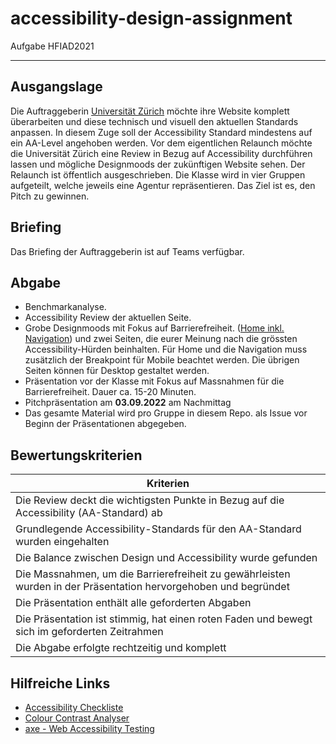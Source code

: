 # accessibility-design-assignment
Aufgabe HFIAD2021

***

## Ausgangslage

Die Auftraggeberin [Universität Zürich](https://www.uzh.ch/de.html) möchte ihre Website komplett überarbeiten und diese technisch und visuell den aktuellen Standards anpassen. In diesem Zuge soll der Accessibility Standard mindestens auf ein AA-Level angehoben werden. Vor dem eigentlichen Relaunch möchte die Universität Zürich eine Review in Bezug auf Accessibility durchführen lassen und mögliche Designmoods der zukünftigen Website sehen. Der Relaunch ist öffentlich ausgeschrieben. Die Klasse wird in vier Gruppen aufgeteilt, welche jeweils eine Agentur repräsentieren. Das Ziel ist es, den Pitch zu gewinnen.

## Briefing

Das Briefing der Auftraggeberin ist auf Teams verfügbar.

## Abgabe
* Benchmarkanalyse.
* Accessibility Review der aktuellen Seite.
* Grobe Designmoods mit Fokus auf Barrierefreiheit. ([Home inkl. Navigation](https://www.uzh.ch/de.html)) und zwei Seiten, die eurer Meinung nach die grössten Accessibility-Hürden beinhalten. Für Home und die Navigation muss zusätzlich der Breakpoint für Mobile beachtet werden. Die übrigen Seiten können für Desktop gestaltet werden.
* Präsentation vor der Klasse mit Fokus auf Massnahmen für die Barrierefreiheit. Dauer ca. 15-20 Minuten.
* Pitchpräsentation am **03.09.2022** am Nachmittag
* Das gesamte Material wird pro Gruppe in diesem Repo. als Issue vor Beginn der Präsentationen abgegeben.


## Bewertungskriterien

| Kriterien     |
| ------------- |
| Die Review deckt die wichtigsten Punkte in Bezug auf die Accessibility (AA-Standard) ab  |
| Grundlegende Accessibility-Standards für den AA-Standard wurden eingehalten |
| Die Balance zwischen Design und Accessibility wurde gefunden |
| Die Massnahmen, um die Barrierefreiheit zu gewährleisten wurden in der Präsentation hervorgehoben und begründet |
| Die Präsentation enthält alle geforderten Abgaben |
| Die Präsentation ist stimmig, hat einen roten Faden und bewegt sich im geforderten Zeitrahmen |
| Die Abgabe erfolgte rechtzeitig und komplett |

## Hilfreiche Links

 * [Accessibility Checkliste](https://a11y.digitaldialog.swiss/)
 * [Colour Contrast Analyser](https://developer.paciellogroup.com/resources/contrastanalyser/)
 * [axe - Web Accessibility Testing](https://chrome.google.com/webstore/detail/axe-web-accessibility-tes/lhdoppojpmngadmnindnejefpokejbdd)
 
 
 
